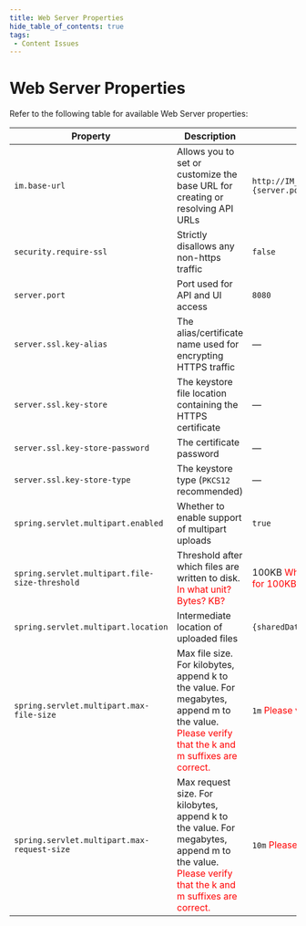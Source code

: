 ```yaml
---
title: Web Server Properties
hide_table_of_contents: true
tags:
 - Content Issues
---
```


# Web Server Properties

Refer to the following table for available Web Server properties:

| Property| Description| Default |
| --- | --- | --- |
| `im.base-url` | Allows you to set or customize the base URL for creating or resolving API URLs | `http://IM_SERVER_DOMAIN_NAME:{server.port}` |
| `security.require-ssl` | Strictly disallows any non-https traffic | `false` |
| `server.port` | Port used for API and UI access | `8080` |
| `server.ssl.key-alias` | The alias/certificate name used for encrypting HTTPS traffic | — |
| `server.ssl.key-store` | The keystore file location containing the HTTPS certificate | — |
| `server.ssl.key-store-password` | The certificate password | — |
| `server.ssl.key-store-type` | The keystore type (`PKCS12` recommended) | — |
| `spring.servlet.multipart.enabled` | Whether to enable support of multipart uploads | `true` |
| `spring.servlet.multipart.file-size-threshold` | Threshold after which files are written to disk. <font color="red">In what unit? Bytes? KB?</font> | 100KB <font color="red">What would you enter for 100KB?</font>|
| `spring.servlet.multipart.location` | Intermediate location of uploaded files | `{sharedDataPath}/tmp` |
| `spring.servlet.multipart.max-file-size` | Max file size. For kilobytes, append k to the value. For megabytes, append m to the value. <font color="red">Please verify that the k and m suffixes are correct.</font> | `1m` <font color="red">Please verify.</font> |
| `spring.servlet.multipart.max-request-size` | Max request size. For kilobytes, append k to the value. For megabytes, append m to the value. <font color="red">Please verify that the k and m suffixes are correct.</font> | `10m` <font color="red">Please verify.</font> |